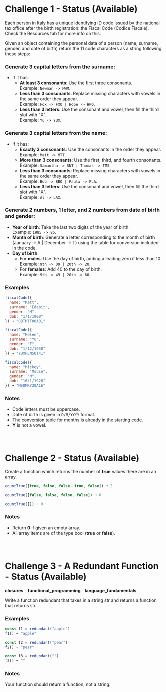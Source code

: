  # Challenge 1 - Status (Available)
Each person in Italy has a unique identifying ID code issued by the national tax office after the birth registration: the Fiscal Code (Codice Fiscale). Check the Resources tab for more info on this.

Given an object containing the personal data of a person (name, surname, gender, and date of birth) return the 11 code characters as a string following these steps:

### Generate 3 capital letters from the surname:
- If it has:
  - **At least 3 consonants**: Use the first three consonants.  
    Example: `Newman -> NWM`.
  - **Less than 3 consonants**: Replace missing characters with vowels in the same order they appear.  
    Example: `Fox -> FXO | Hope -> HPO`.
  - **Less than 3 letters**: Use the consonant and vowel, then fill the third slot with "X".  
    Example: `Yu -> YUX`.

### Generate 3 capital letters from the name:
- If it has:
  - **Exactly 3 consonants**: Use the consonants in the order they appear.  
    Example: `Matt -> MTT`.
  - **More than 3 consonants**: Use the first, third, and fourth consonants.  
    Example: `Samantha -> SNT | Thomas -> TMS`.
  - **Less than 3 consonants**: Replace missing characters with vowels in the same order they appear.  
    Example: `Bob -> BBO | Paula -> PLA`.
  - **Less than 3 letters**: Use the consonant and vowel, then fill the third slot with "X".  
    Example: `Al -> LAX`.

### Generate 2 numbers, 1 letter, and 2 numbers from date of birth and gender:
- **Year of birth**: Take the last two digits of the year of birth.  
  Example: `1985 -> 85`.
- **Month of birth**: Generate a letter corresponding to the month of birth (January -> A | December -> T) using the table for conversion included in the code.
- **Day of birth**:
  - For **males**: Use the day of birth, adding a leading zero if less than 10.  
    Example: `9th -> 09 | 20th -> 20`.
  - For **females**: Add 40 to the day of birth.  
    Example: `9th -> 49 | 20th -> 60`.

### Examples
```javascript
fiscalCode({
  name: "Matt",
  surname: "Edabit",
  gender: "M",
  dob: "1/1/1900"
}) ➞ "DBTMTT00A01"

fiscalCode({
  name: "Helen",
  surname: "Yu",
  gender: "F",
  dob: "1/12/1950"
}) ➞ "YUXHLN50T41"

fiscalCode({
  name: "Mickey",
  surname: "Mouse",
  gender: "M",
  dob: "16/1/1928"
}) ➞ "MSOMKY28A16"
```
### Notes
- Code letters must be uppercase.
- Date of birth is given in `D/M/YYYY` format.
- The conversion table for months is already in the starting code.
- **Y** is not a vowel.

<div style="margin-top: 80px;"></div>


# Challenge 2 - Status (Available)
Create a function which returns the number of **true** values there are in an array.

```javascript
countTrue([true, false, false, true, false]) ➞ 2

countTrue([false, false, false, false]) ➞ 0

countTrue([]) ➞ 0
```

### Notes
- Return **0** if given an empty array.
- All array items are of the type bool (**true** or **false**).

<div style="margin-top: 80px;"></div>


# Challenge 3 - A Redundant Function - Status (Available)
**closures** <span style = "margin-right: 10px"></span> **functional_programming** <span style = "margin-right: 10px"></span> **language_fundamentals**

Write a function redundant that takes in a string str and returns a function that returns str.

### Examples
```javascript
const f1 = redundant("apple")
f1() ➞ "apple"

const f2 = redundant("pear")
f2() ➞ "pear"

const f3 = redundant("")
f3() ➞ ""
```
### Notes
Your function should return a function, not a string.


